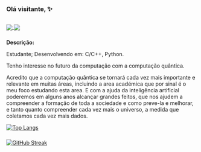 ### Olá visitante, ✨
##
<a href="https://discord.com/channels/990151377030361129">
  <img align="center" src="https://img.shields.io/discord/990151377030361129?label=discord&style=for-the-badge" />
</a>
<a href="https://discord.com/channels/990151377030361129">
  <img align="center" src="https://img.shields.io/github/followers/lactusferal?label=Seguidores&style=for-the-badge" />
</a>

###

**Descrição:**

Estudante; Desenvolvendo em: C/C++, Python.

Tenho interesse no futuro da computação com a computação quântica. 

Acredito que a computação quântica se tornará cada vez mais importante e 
relevante em muitas áreas, incluindo a area académica que por sinal é o meu 
foco estudando esta area.
E com a ajuda da inteligência artificial poderemos em alguns anos alcançar grandes feitos, que nos ajudem a compreender a formação de toda a sociedade e como preve-la e melhorar, e tanto quanto compreender cada vez mais o universo, a medida que coletamos cada vez mais dados.

<!---
<a href="https://github.com/MainOutputNone">
  <img align="center" src="https://streak-stats.demolab.com?user=MainOutputNone&theme=city_lights&border_radius=8&locale=pt_BR&mode=weekly&border=DDC745&hide_border=true" />
</a> -->
[![Top Langs](https://github-readme-stats.vercel.app/api/top-langs/?username=lactusferal&hide_progress=false&&theme=react&border_color=DDC745&border_radius=7.5&hide_border=true&layout=compact&hide=html,css,scss)](https://github.com/anuraghazra/github-readme-stats)

<!---
<a href="https://github.com/MainOutputNone">
  <img align="center" src="https://github-readme-stats.vercel.app/api/top-langs/?username=lactusferal&hide_progress=true&&theme=vision-friendly-dark&border_color=DDC745&border_radius=7.5&hide_border=true" />
</a>
-->

###

[![GitHub Streak](https://streak-stats.demolab.com?user=lactusferal&theme=react&hide_border=true&locale=pt_BR)](https://git.io/streak-stats)

<!--- ![](.gif/ezgif.com-gif-maker.gif) -->
